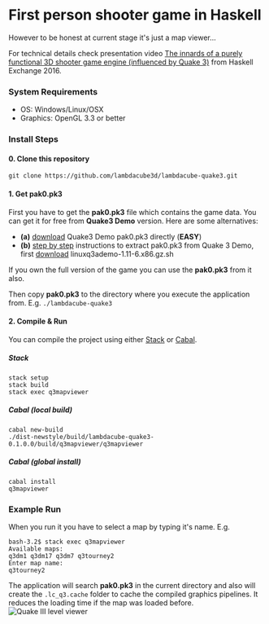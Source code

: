 # First person shooter game in Haskell
However to be honest at current stage it's just a map viewer...

For technical details check presentation video [The innards of a purely functional 3D shooter game engine (influenced by Quake 3)](https://skillsmatter.com/skillscasts/8733-the-innards-of-a-purely-functional-3d-shooter-game-engine-influenced-by-quake-3) from Haskell Exchange 2016.

### System Requirements
- OS: Windows/Linux/OSX
- Graphics: OpenGL 3.3 or better

### Install Steps
#### 0. Clone this repository
```git clone https://github.com/lambdacube3d/lambdacube-quake3.git```

#### 1. Get pak0.pk3
First you have to get the **pak0.pk3** file which contains the game data. You can get it for free from **Quake3 Demo** version. Here are some alternatives:
- **(a)** [download](https://github.com/patdohere/dockerfiles/raw/master/quakejs-stack/quakejs/base/baseq3/pak0.pk3) Quake3 Demo pak0.pk3 directly (**EASY**)
- **(b)** [step by step](https://slackalaxy.wordpress.com/2015/07/05/quake-iii-demo/) instructions to extract pak0.pk3 from Quake 3 Demo, first [download](http://www.filewatcher.com/m/linuxq3ademo-1.11-6.x86.gz.sh.49289300-0.html
) linuxq3ademo-1.11-6.x86.gz.sh

If you own the full version of the game you can use the **pak0.pk3** from it also.

Then copy **pak0.pk3** to the directory where you execute the application from. E.g. ```./lambdacube-quake3```

#### 2. Compile & Run

You can compile the project using either [Stack](https://docs.haskellstack.org/en/stable/README/) or [Cabal](https://wiki.haskell.org/Cabal-Install).

##### Stack
```
stack setup
stack build
stack exec q3mapviewer
```

##### Cabal (local build)
```
cabal new-build
./dist-newstyle/build/lambdacube-quake3-0.1.0.0/build/q3mapviewer/q3mapviewer
```

##### Cabal (global install)
```
cabal install
q3mapviewer
```

### Example Run
When you run it you have to select a map by typing it's name. E.g.
```
bash-3.2$ stack exec q3mapviewer
Available maps:
q3dm1 q3dm17 q3dm7 q3tourney2
Enter map name:
q3tourney2
```
The application will search **pak0.pk3** in the current directory and also will create the ```.lc_q3.cache``` folder to cache the compiled graphics pipelines. It reduces the loading time if the map was loaded before. 
![Quake III level viewer](https://raw.githubusercontent.com/csabahruska/quake3/master/lambdacube-dsl-quake3.jpg)
